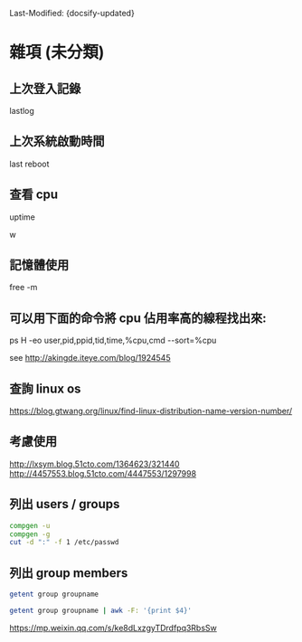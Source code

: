 Last-Modified: {docsify-updated}

# 雜項 (未分類)

## 上次登入記錄

lastlog

## 上次系統啟動時間

last reboot

## 查看 cpu

uptime

w

## 記憶體使用

free -m

## 可以用下面的命令將 cpu 佔用率高的線程找出來:

ps H -eo user,pid,ppid,tid,time,%cpu,cmd --sort=%cpu

see <http://akingde.iteye.com/blog/1924545>

## 查詢 linux os

<https://blog.gtwang.org/linux/find-linux-distribution-name-version-number/>

## 考慮使用

<http://lxsym.blog.51cto.com/1364623/321440> <http://4457553.blog.51cto.com/4447553/1297998>

## 列出 users / groups

```sh
compgen -u
compgen -g
cut -d ":" -f 1 /etc/passwd
```

## 列出 group members

```sh
getent group groupname

getent group groupname | awk -F: '{print $4}'
```

https://mp.weixin.qq.com/s/ke8dLxzgyTDrdfpq3RbsSw
